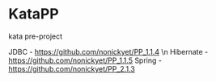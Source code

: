 # KataPP
kata pre-project

JDBC - https://github.com/nonickyet/PP_1.1.4 \n
Hibernate - https://github.com/nonickyet/PP_1.1.5
Spring - https://github.com/nonickyet/PP_2.1.3
